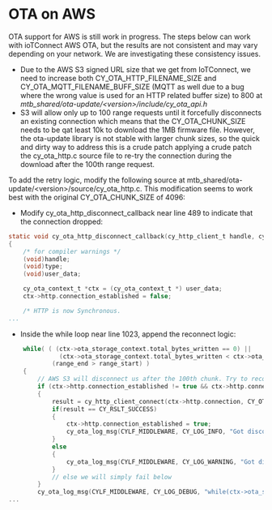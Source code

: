 # OTA on AWS

OTA support for AWS is still work in progress. The steps below can work with ioTConnect AWS OTA, 
but the results are not consistent and may vary depending on your network. 
We are investigating these consistency issues.

* Due to the AWS S3 signed URL size that we get from IoTConnect, we need to increase both
CY_OTA_HTTP_FILENAME_SIZE and CY_OTA_MQTT_FILENAME_BUFF_SIZE 
(MQTT as well due to a bug where the wrong value is used for an HTTP related buffer size)
to 800 at *mtb_shared/ota-update/\<version>/include/cy_ota_api.h*  
* S3 will allow only up to 100 range requests until it forcefully disconnects an existing connection
which means that the CY_OTA_CHUNK_SIZE needs to be qat least 10k to download the 1MB firmware file.
However, the ota-update library is not stable with larger chunk sizes, so the quick and dirty way 
to address this is a crude patch
applying a crude patch the cy_ota_http.c source file to re-try the connection during the download
after the 100th range request.

To add the retry logic, modify the following source at mtb_shared/ota-update/\<version>/source/cy_ota_http.c. 
  This modification seems to work best with the original CY_OTA_CHUNK_SIZE of 4096:

* Modify cy_ota_http_disconnect_callback near line 489 to indicate that the connection dropped:

```C
static void cy_ota_http_disconnect_callback(cy_http_client_t handle, cy_http_client_disconn_type_t type, void *user_data)
{
    /* for compiler warnings */
    (void)handle;
    (void)type;
    (void)user_data;

    cy_ota_context_t *ctx = (cy_ota_context_t *) user_data;
    ctx->http.connection_established = false;

    /* HTTP is now Synchronous.
...
```

* Inside the while loop near line 1023, append the reconnect logic:

```C
    while( ( (ctx->ota_storage_context.total_bytes_written == 0) ||
              (ctx->ota_storage_context.total_bytes_written < ctx->ota_storage_context.total_image_size) ) &&
            (range_end > range_start) )
    {
    	// AWS S3 will disconnect us after the 100th chunk. Try to reconnect here...
    	if (ctx->http.connection_established != true && ctx->http.connection != NULL) 
    	{
    	    result = cy_http_client_connect(ctx->http.connection, CY_OTA_HTTP_TIMEOUT_SEND, CY_OTA_HTTP_TIMEOUT_RECEIVE);
    	    if(result == CY_RSLT_SUCCESS) 
    	    {
        	    ctx->http.connection_established = true;
                cy_ota_log_msg(CYLF_MIDDLEWARE, CY_LOG_INFO, "Got disconnected... Reconnect successful.");
    	    }
    	    else 
    	    {
                cy_ota_log_msg(CYLF_MIDDLEWARE, CY_LOG_WARNING, "Got disconnected... Reconnect failed.");
    	    }
    	    // else we will simply fail below
    	}
        cy_ota_log_msg(CYLF_MIDDLEWARE, CY_LOG_DEBUG, "while(ctx->ota_storage_context.total_bytes_written (%ld) < (%ld) ctx->total_image_size)\n", ctx->ota_storage_context.total_bytes_written, ctx->ota_storage_context.total_image_size);
...
```


